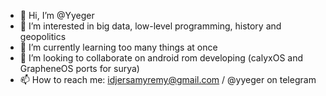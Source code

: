 - 👋 Hi, I’m @Yyeger
- 👀 I’m interested in big data, low-level programming, history and geopolitics
- 🌱 I’m currently learning too many things at once
- 💞️ I’m looking to collaborate on android rom developing (calyxOS and GrapheneOS ports for surya)
- 📫 How to reach me: idjersamyremy@gmail.com / @yyeger on telegram

<!---
Yyeger/Yyeger is a ✨ special ✨ repository because its `README.md` (this file) appears on your GitHub profile.
You can click the Preview link to take a look at your changes.
--->
